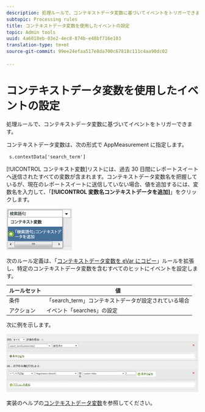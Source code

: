 ```yaml
---
description: 処理ルールで、コンテキストデータ変数に基づいてイベントをトリガーできます。
subtopic: Processing rules
title: コンテキストデータ変数を使用したイベントの設定
topic: Admin tools
uuid: 4a6018eb-03e2-4ec8-874b-e48bf716e103
translation-type: tm+mt
source-git-commit: 99ee24efaa517e8da700c67818c111c4aa90dc02

---
```



# コンテキストデータ変数を使用したイベントの設定

処理ルールで、コンテキストデータ変数に基づいてイベントをトリガーできます。

コンテキストデータ変数は、次の形式で AppMeasurement に指定します。

```
 s.contextData['search_term']
```

[!UICONTROL コンテキスト変数]リストには、過去 30 日間にレポートスイートへ送信されたすべての変数が含まれます。コンテキストデータ変数名を把握しているが、現在のレポートスイートに送信していない場合、値を追加するには、変数名を入力して、「**[!UICONTROL 変数名コンテキストデータを追加]**」をクリックします。

![](assets/add-context-variable.png)

次のルール定義は、「[コンテキストデータ変数を eVar にコピー](/help/admin/admin/c-processing-rules/processing-rules-examples/processing-rules-copy-context-data.md)」ルールを拡張し、特定のコンテキストデータ変数を含むすべてのヒットにイベントを設定します。

| ルールセット | 値 |
|---|---|
| 条件 | 「search_term」コンテキストデータが設定されている場合 |
| アクション | イベント「searches」の設定 |

次に例を示します。

![](assets/processing_rule_set_event.png)

実装のヘルプの[コンテキストデータ変数](https://marketing.adobe.com/resources/help/en_US/sc/implement/context_data_variables.html)を参照してください。
